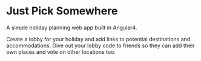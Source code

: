 # Just Pick Somewhere
A simple holiday planning web app built in Angular4.

Create a lobby for your holiday and add links to potential destinations and accommodations. Give out your lobby code to friends so they can add their own places and vote on other locations too.
